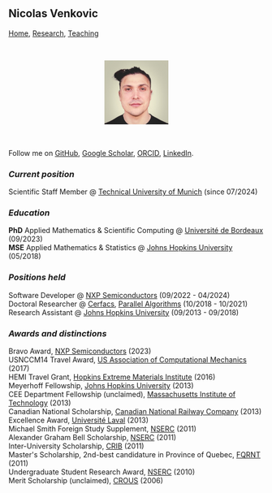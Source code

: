 <p>&nbsp;</p>

## Nicolas Venkovic<br />

[Home](https://venkovic.github.io), [Research](https://venkovic.github.io/research), [Teaching](https://venkovic.github.io/teaching) 

<p>&nbsp;</p>

<center> <img src="2024-Venkovic-studio-filter-headshot.jpeg" alt="Nicolas Venkovic" title="Nicolas Venkovic" width="25%"/></center>

<p>&nbsp;</p>

Follow me on [GitHub](https://github.com/venkovic/), [Google Scholar](https://scholar.google.com/citations?user=BqB0tioAAAAJ&hl=en), [ORCID](https://orcid.org/0009-0003-5063-8125), [LinkedIn](https://www.linkedin.com/in/nicolas-venkovic-97195b42/).


<!--### *Future position*

Senior Researcher @ [Huawei Zurich Research Center](https://careers.huaweirc.ch/) (from 10/2025)<br />-->

### *Current position*

Scientific Staff Member @ [Technical University of Munich](https://www.tum.de/en/) (since 07/2024)<br />

### *Education*

**PhD** Applied Mathematics & Scientific Computing @ [Université de Bordeaux](https://www.u-bordeaux.fr/en) (09/2023)<br />**MSE** Applied Mathematics & Statistics @ [Johns Hopkins University](https://www.jhu.edu/) (05/2018)

### *Positions held*

Software Developer @ [NXP Semiconductors](https://www.nxp.com/) (09/2022 - 04/2024)<br />Doctoral Researcher @ [Cerfacs](https://cerfacs.fr/en/), [Parallel Algorithms](https://cerfacs.fr/en/parallel-algorithms/) (10/2018 - 10/2021)<br />Research Assistant @ [Johns Hopkins University](https://www.jhu.edu/) (09/2013 - 09/2018)<br /><!--Research Assistant @ [Université Laval](https://www.ulaval.ca/en/) (05/2011 - 08/2013)<br />Graduate Visiting Student @ [Massachusetts Institute of Technology](http://www.mit.edu/) (09/2011 - 02/2012)<br />Research Intern @ [Phimeca Engineering](http://phimeca.com/en/) (05/2011 - 08/2011)<br />Research Assistant @ [Université Laval](https://www.ulaval.ca/en/) (05/2008 - 12/2010)<br />-->

### *Awards and distinctions*

Bravo Award, [NXP Semiconductors](https://www.nxp.com/)  (2023)<br />USNCCM14 Travel Award, [US Association of Computational Mechanics](https://www.usacm.org/) (2017)<br />HEMI Travel Grant, [Hopkins Extreme Materials Institute](https://hemi.jhu.edu/) (2016)<br />Meyerhoff Fellowship, [Johns Hopkins University](https://www.jhu.edu/) (2013)<br />CEE Department Fellowship (unclaimed), [Massachusetts Institute of Technology](http://www.mit.edu/) (2013)<br />Canadian National Scholarship, [Canadian National Railway Company](https://www.cn.ca/en/) (2013)<br />Excellence Award, [Université Laval](https://www.ulaval.ca/en/) (2013)<br />Michael Smith Foreign Study Supplement, [NSERC](http://www.nserc-crsng.gc.ca/index_eng.asp) (2011)<br />Alexander Graham Bell Scholarship, [NSERC](http://www.nserc-crsng.gc.ca/index_eng.asp) (2011)<br />Inter-University Scholarship, [CRIB](https://lecrib.ca/en/index.php) (2011)<br />Master's Scholarship, 2nd-best candidature in Province of Quebec, [FQRNT](http://www.frqnt.gouv.qc.ca/en/accueil) (2011)<br />Undergraduate Student Research Award, [NSERC](http://www.nserc-crsng.gc.ca/index_eng.asp) (2010)<br />Merit Scholarship (unclaimed), [CROUS](http://www.crous-paris.fr/) (2006)          
